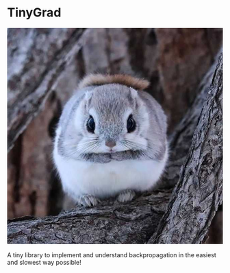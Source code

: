 # TinyGrad
![image](tiny_squirrel.jpg)

A tiny library to implement and understand backpropagation in the easiest and slowest way possible!